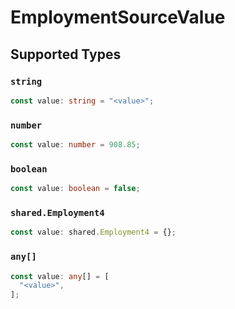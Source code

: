 # EmploymentSourceValue


## Supported Types

### `string`

```typescript
const value: string = "<value>";
```

### `number`

```typescript
const value: number = 908.85;
```

### `boolean`

```typescript
const value: boolean = false;
```

### `shared.Employment4`

```typescript
const value: shared.Employment4 = {};
```

### `any[]`

```typescript
const value: any[] = [
  "<value>",
];
```

